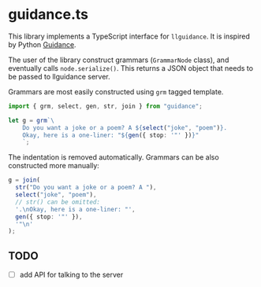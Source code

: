 # guidance.ts

This library implements a TypeScript interface for `llguidance`.
It is inspired by Python [Guidance](https://github.com/guidance-ai/guidance).

The user of the library construct grammars (`GrammarNode` class),
and eventually calls `node.serialize()`.
This returns a JSON object that needs to be passed to llguidance server.

Grammars are most easily constructed using `grm` tagged template.

```ts
import { grm, select, gen, str, join } from "guidance";

let g = grm`\
    Do you want a joke or a poem? A ${select("joke", "poem")}.
    Okay, here is a one-liner: "${gen({ stop: '"' })}"
    `;
```

The indentation is removed automatically.
Grammars can be also constructed more manually:

```ts
g = join(
  str("Do you want a joke or a poem? A "),
  select("joke", "poem"),
  // str() can be omitted:
  '.\nOkay, here is a one-liner: "',
  gen({ stop: '"' }),
  '"\n'
);
```

## TODO

- [ ] add API for talking to the server
